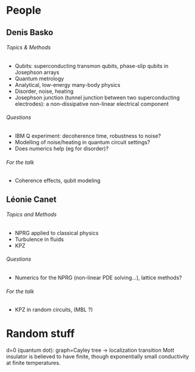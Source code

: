 # People

## Denis Basko
###### Topics & Methods
* Qubits: superconducting transmon qubits, phase-slip qubits in Josephson arrays
* Quantum metrology
* Analytical, low-energy many-body physics
* Disorder, noise, heating
* Josephson junction (tunnel junction between two superconducting electrodes): a non-dissipative non-linear electrical component
###### Questions
* IBM Q experiment: decoherence time, robustness to noise?
* Modelling of noise/heating in quantum circuit settings?
* Does numerics help (eg for disorder)?
###### For the talk
* Coherence effects, qubit modeling

## Léonie Canet
###### Topics and Methods
* NPRG applied to classical physics
* Turbulence in fluids
* KPZ
###### Questions
* Numerics for the NPRG (non-linear PDE solving...), lattice methods?
###### For the talk
* KPZ in random circuits, (MBL ?)

# Random stuff

d=0 (quantum dot): graph=Cayley tree -> localization transition
Mott insulator is believed to have finite, though exponentially small conductivity at finite temperatures.
